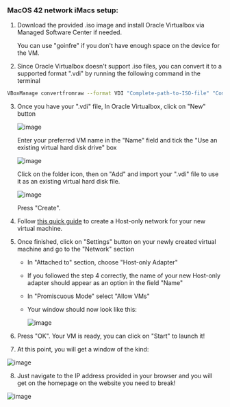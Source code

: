 ### MacOS 42 network iMacs setup:
1) Download the provided .iso image and install Oracle Virtualbox via Managed Software Center if needed.

    You can use "goinfre" if you don't have enough space on the device for the VM.
  
2) Since Oracle Virtualbox doesn't support .iso files, you can convert it to a supported format ".vdi" by running the following command in the terminal
  ``` Bash
  VBoxManage convertfromraw --format VDI "Complete-path-to-ISO-file" "Complete-path-to-VDI-file"
  
  ```

3) Once you have your ".vdi" file, In Oracle Virtualbox, click on "New" button 

    ![image](https://user-images.githubusercontent.com/36443074/145214766-f756dffa-47ed-4ce3-962b-386741ffce77.png)

   Enter your preferred VM name in the "Name" field and tick the "Use an existing virtual hard disk drive" box
   
    ![image](https://user-images.githubusercontent.com/36443074/145214982-365a261e-ec5f-434a-b4aa-3b5cf5d455e0.png)
  
   Click on the folder icon, then on "Add" and import your ".vdi" file to use it as an existing virtual hard disk file.
   
    ![image](https://user-images.githubusercontent.com/36443074/144896447-67af070d-33a1-4301-9316-abbf18f3105f.png)
    
   Press "Create".
    
4) Follow [this quick guide](https://carleton.ca/scs/2019/creating-a-new-host-only-adapter-in-virtualbox/) to create a Host-only network for your new virtual machine.
5) Once finished, click on "Settings" button on your newly created virtual machine and go to the "Network" section
   - In "Attached to" section, choose "Host-only Adapter"
   - If you followed the step 4 correctly, the name of your new Host-only adapter should appear as an option in the field "Name"
   - In "Promiscuous Mode" select "Allow VMs"
   - Your window should now look like this:
   
      ![image](https://user-images.githubusercontent.com/36443074/145215711-f86536e0-025f-4563-8382-0a4b0b2ae7f2.png)

  
 6) Press "OK". Your VM is ready, you can click on "Start" to launch it!
 7) At this point, you will get a window of the kind:
 
   ![image](https://user-images.githubusercontent.com/36443074/144900250-832d2b3d-66c0-44e1-9c98-e46784ff71a2.png)
 
 8) Just navigate to the IP address provided in your browser and you will get on the homepage on the website you need to break!

  ![image](https://user-images.githubusercontent.com/36443074/144901055-b982704c-300e-4513-b2fb-d5684fa11da7.png)

